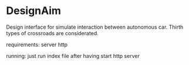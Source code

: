 # DesignAim
Design interface for simulate interaction between autonomous car.
Thirth types of crossroads are considerated. 

requirements: 
  server http
  
running:
  just run index file after having start http server
